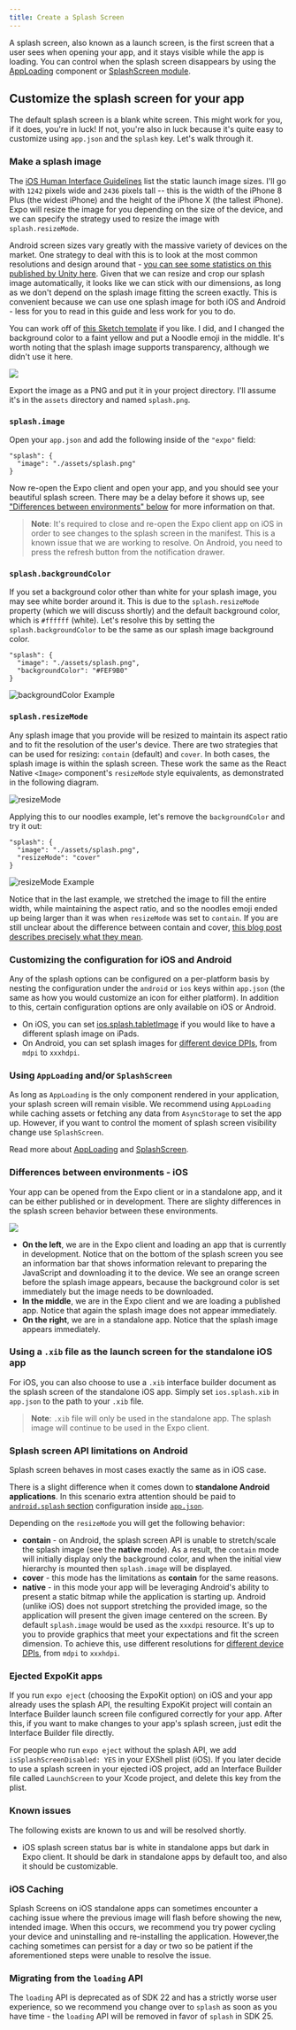 ```yaml
---
title: Create a Splash Screen
---
```


A splash screen, also known as a launch screen, is the first screen that a user sees when opening your app, and it stays visible while the app is loading. You can control when the splash screen disappears by using the [AppLoading](../../sdk/app-loading/) component or [SplashScreen module](../../sdk/splash-screen/).

## Customize the splash screen for your app

The default splash screen is a blank white screen. This might work for you, if it does, you're in luck! If not, you're also in luck because it's quite easy to customize using `app.json` and the `splash` key. Let's walk through it.

### Make a splash image

The [iOS Human Interface Guidelines](https://developer.apple.com/ios/human-interface-guidelines/icons-and-images/launch-screen/) list the static launch image sizes. I'll go with `1242` pixels wide and `2436` pixels tall -- this is the width of the iPhone 8 Plus (the widest iPhone) and the height of the iPhone X (the tallest iPhone). Expo will resize the image for you depending on the size of the device, and we can specify the strategy used to resize the image with `splash.resizeMode`.

Android screen sizes vary greatly with the massive variety of devices on the market. One strategy to deal with this is to look at the most common resolutions and design around that - [you can see some statistics on this published by Unity here](https://hwstats.unity3d.com/mobile/display-android.html). Given that we can resize and crop our splash image automatically, it looks like we can stick with our dimensions, as long as we don't depend on the splash image fitting the screen exactly. This is convenient because we can use one splash image for both iOS and Android - less for you to read in this guide and less work for you to do.

You can work off of [this Sketch template](https://github.com/expo/files/blob/b264c7f7bf2cacfbdb45640063988ab61dfbbe23/splash-template.sketch?raw=true) if you like. I did, and I changed the background color to a faint yellow and put a Noodle emoji in the middle. It's worth noting that the splash image supports transparency, although we didn't use it here.

![](/static/images/splash-example.png)

Export the image as a PNG and put it in your project directory. I'll assume it's in the `assets` directory and named `splash.png`.

### `splash.image`

Open your `app.json` and add the following inside of the `"expo"` field:

```
"splash": {
  "image": "./assets/splash.png"
}
```

Now re-open the Expo client and open your app, and you should see your beautiful splash screen. There may be a delay before it shows up, see ["Differences between environments" below](#differences-between-environments) for more information on that.

> **Note**: It's required to close and re-open the Expo client app on iOS in order to see changes to the splash screen in the manifest. This is a known issue that we are working to resolve. On Android, you need to press the refresh button from the notification drawer.

### `splash.backgroundColor`

If you set a background color other than white for your splash image, you may see white border around it. This is due to the `splash.resizeMode` property (which we will discuss shortly) and the default background color, which is `#ffffff` (white). Let's resolve this by setting the `splash.backgroundColor` to be the same as our splash image background color.

```
"splash": {
  "image": "./assets/splash.png",
  "backgroundColor": "#FEF9B0"
}
```

![backgroundColor Example](/static/images/backgroundColor-noodles.png)

### `splash.resizeMode`

Any splash image that you provide will be resized to maintain its aspect ratio and to fit the resolution of the user's device. There are two strategies that can be used for resizing: `contain` (default) and `cover`. In both cases, the splash image is within the splash screen. These work the same as the React Native `<Image>` component's `resizeMode` style equivalents, as demonstrated in the following diagram.

![resizeMode](/static/images/resizeMode.png)

Applying this to our noodles example, let's remove the `backgroundColor` and try it out:

```
"splash": {
  "image": "./assets/splash.png",
  "resizeMode": "cover"
}
```

![resizeMode Example](/static/images/resizeMode-noodles.png)

Notice that in the last example, we stretched the image to fill the entire width, while maintaining the aspect ratio, and so the noodles emoji ended up being larger than it was when `resizeMode` was set to `contain`. If you are still unclear about the difference between contain and cover, [this blog post describes precisely what they mean](http://blog.vjeux.com/2013/image/css-container-and-cover.html).

### Customizing the configuration for iOS and Android

Any of the splash options can be configured on a per-platform basis by nesting the configuration under the `android` or `ios` keys within `app.json` (the same as how you would customize an icon for either platform). In addition to this, certain configuration options are only available on iOS or Android.

- On iOS, you can set [ios.splash.tabletImage](../../workflow/configuration/#tabletimage) if you would like to have a different splash image on iPads.
- On Android, you can set splash images for [different device DPIs](../../workflow/configuration/#android), from `mdpi` to `xxxhdpi`.

### Using `AppLoading` and/or `SplashScreen`

As long as `AppLoading` is the only component rendered in your application, your splash screen will remain visible. We recommend using `AppLoading` while caching assets or fetching any data from `AsyncStorage` to set the app up. However, if you want to control the moment of splash screen visibility change use `SplashScreen`.

Read more about [AppLoading](../../sdk/app-loading/) and [SplashScreen](../../sdk/splash-screen/).

### Differences between environments - iOS

Your app can be opened from the Expo client or in a standalone app, and it can be either published or in development. There are slighty differences in the splash screen behavior between these environments.

![](https://media.giphy.com/media/l378l98EI0VQdwRzy/giphy.gif)

- **On the left**, we are in the Expo client and loading an app that is currently in development. Notice that on the bottom of the splash screen you see an information bar that shows information relevant to preparing the JavaScript and downloading it to the device. We see an orange screen before the splash image appears, because the background color is set immediately but the image needs to be downloaded.
- **In the middle**, we are in the Expo client and we are loading a published app. Notice that again the splash image does not appear immediately.
- **On the right**, we are in a standalone app. Notice that the splash image appears immediately.

### Using a `.xib` file as the launch screen for the standalone iOS app

For iOS, you can also choose to use a `.xib` interface builder document as the splash screen of the standalone iOS app. Simply set `ios.splash.xib` in `app.json` to the path to your `.xib` file.

> **Note**: `.xib` file will only be used in the standalone app. The splash image will continue to be used in the Expo client.

### Splash screen API limitations on Android

Splash screen behaves in most cases exactly the same as in iOS case.

There is a slight difference when it comes down to **standalone Android applications**.
In this scenario extra attention should be paid to [`android.splash` section](../../workflow/configuration/#android) configuration inside [`app.json`](../../workflow/configuration/#android).

Depending on the `resizeMode` you will get the following behavior:
- **contain** - on Android, the splash screen API is unable to stretch/scale the splash image (see the **native** mode). As a result, the `contain` mode will initially display only the background color, and when the initial view hierarchy is mounted then `splash.image` will be displayed.
- **cover** - this mode has the limitations as **contain** for the same reasons.
- **native** - in this mode your app will be leveraging Android's ability to present a static bitmap while the application is starting up. Android (unlike iOS) does not support stretching the provided image, so the application will  present the given image centered on the screen. By default `splash.image` would be used as the `xxxdpi` resource. It's up to you to provide graphics that meet your expectations and fit the screen dimension. To achieve this, use different resolutions for [different device DPIs](../../workflow/configuration/#android), from `mdpi` to `xxxhdpi`.

### Ejected ExpoKit apps

If you run `expo eject` (choosing the ExpoKit option) on iOS and your app already uses the splash API, the resulting ExpoKit project will contain an Interface Builder launch screen file configured correctly for your app. After this, if you want to make changes to your app's splash screen, just edit the Interface Builder file directly.

For people who run `expo eject` without the splash API, we add `isSplashScreenDisabled: YES` in your EXShell plist (iOS). If you later decide to use a splash screen in your ejected iOS project, add an Interface Builder file called `LaunchScreen` to your Xcode project, and delete this key from the plist.

### Known issues

The following exists are known to us and will be resolved shortly.

- iOS splash screen status bar is white in standalone apps but dark in Expo client. It should be dark in standalone apps by default too, and also it should be customizable.

### iOS Caching

Splash Screens on iOS standalone apps can sometimes encounter a caching issue where the previous image will flash before showing the new, intended image. When this occurs, we recommend you try power cycling your device and uninstalling and re-installing the application. However,the caching sometimes can persist for a day or two so be patient if the aforementioned steps were unable to resolve the issue.

### Migrating from the `loading` API

The `loading` API is deprecated as of SDK 22 and has a strictly worse user experience, so we recommend you change over to `splash` as soon as you have time - the `loading` API will be removed in favor of `splash` in SDK 25.
